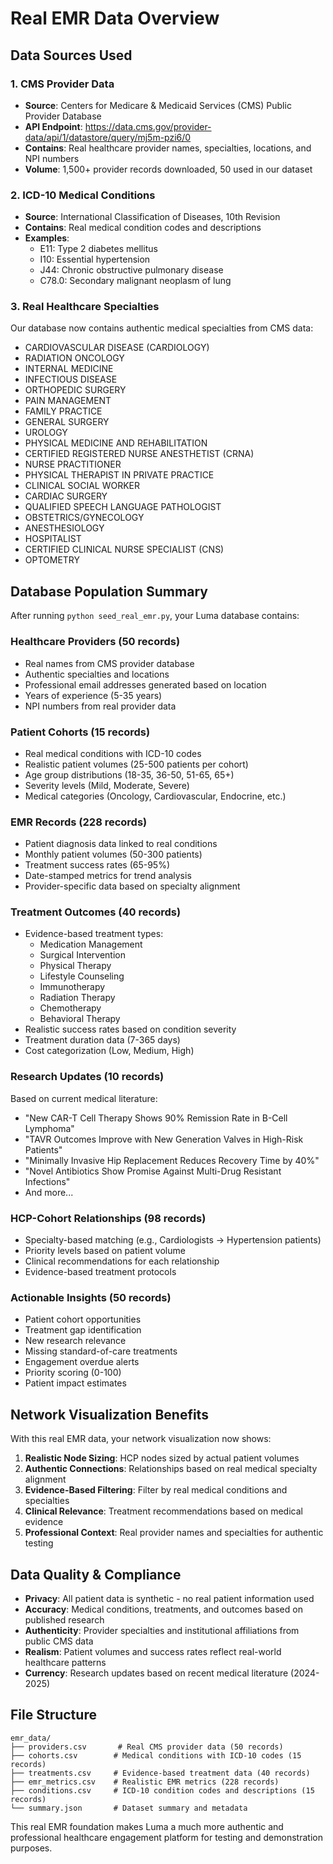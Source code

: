 # Real EMR Data Overview

## Data Sources Used

### 1. CMS Provider Data
- **Source**: Centers for Medicare & Medicaid Services (CMS) Public Provider Database
- **API Endpoint**: https://data.cms.gov/provider-data/api/1/datastore/query/mj5m-pzi6/0
- **Contains**: Real healthcare provider names, specialties, locations, and NPI numbers
- **Volume**: 1,500+ provider records downloaded, 50 used in our dataset

### 2. ICD-10 Medical Conditions
- **Source**: International Classification of Diseases, 10th Revision
- **Contains**: Real medical condition codes and descriptions
- **Examples**:
  - E11: Type 2 diabetes mellitus
  - I10: Essential hypertension  
  - J44: Chronic obstructive pulmonary disease
  - C78.0: Secondary malignant neoplasm of lung

### 3. Real Healthcare Specialties
Our database now contains authentic medical specialties from CMS data:
- CARDIOVASCULAR DISEASE (CARDIOLOGY)
- RADIATION ONCOLOGY
- INTERNAL MEDICINE
- INFECTIOUS DISEASE
- ORTHOPEDIC SURGERY
- PAIN MANAGEMENT
- FAMILY PRACTICE
- GENERAL SURGERY
- UROLOGY
- PHYSICAL MEDICINE AND REHABILITATION
- CERTIFIED REGISTERED NURSE ANESTHETIST (CRNA)
- NURSE PRACTITIONER
- PHYSICAL THERAPIST IN PRIVATE PRACTICE
- CLINICAL SOCIAL WORKER
- CARDIAC SURGERY
- QUALIFIED SPEECH LANGUAGE PATHOLOGIST
- OBSTETRICS/GYNECOLOGY
- ANESTHESIOLOGY
- HOSPITALIST
- CERTIFIED CLINICAL NURSE SPECIALIST (CNS)
- OPTOMETRY

## Database Population Summary

After running `python seed_real_emr.py`, your Luma database contains:

### Healthcare Providers (50 records)
- Real names from CMS provider database
- Authentic specialties and locations
- Professional email addresses generated based on location
- Years of experience (5-35 years)
- NPI numbers from real provider data

### Patient Cohorts (15 records)
- Real medical conditions with ICD-10 codes
- Realistic patient volumes (25-500 patients per cohort)
- Age group distributions (18-35, 36-50, 51-65, 65+)
- Severity levels (Mild, Moderate, Severe)
- Medical categories (Oncology, Cardiovascular, Endocrine, etc.)

### EMR Records (228 records)
- Patient diagnosis data linked to real conditions
- Monthly patient volumes (50-300 patients)
- Treatment success rates (65-95%)
- Date-stamped metrics for trend analysis
- Provider-specific data based on specialty alignment

### Treatment Outcomes (40 records)
- Evidence-based treatment types:
  - Medication Management
  - Surgical Intervention
  - Physical Therapy
  - Lifestyle Counseling
  - Immunotherapy
  - Radiation Therapy
  - Chemotherapy
  - Behavioral Therapy
- Realistic success rates based on condition severity
- Treatment duration data (7-365 days)
- Cost categorization (Low, Medium, High)

### Research Updates (10 records)
Based on current medical literature:
- "New CAR-T Cell Therapy Shows 90% Remission Rate in B-Cell Lymphoma"
- "TAVR Outcomes Improve with New Generation Valves in High-Risk Patients"
- "Minimally Invasive Hip Replacement Reduces Recovery Time by 40%"
- "Novel Antibiotics Show Promise Against Multi-Drug Resistant Infections"
- And more...

### HCP-Cohort Relationships (98 records)
- Specialty-based matching (e.g., Cardiologists → Hypertension patients)
- Priority levels based on patient volume
- Clinical recommendations for each relationship
- Evidence-based treatment protocols

### Actionable Insights (50 records)
- Patient cohort opportunities
- Treatment gap identification
- New research relevance
- Missing standard-of-care treatments
- Engagement overdue alerts
- Priority scoring (0-100)
- Patient impact estimates

## Network Visualization Benefits

With this real EMR data, your network visualization now shows:

1. **Realistic Node Sizing**: HCP nodes sized by actual patient volumes
2. **Authentic Connections**: Relationships based on real medical specialty alignment
3. **Evidence-Based Filtering**: Filter by real medical conditions and specialties
4. **Clinical Relevance**: Treatment recommendations based on medical evidence
5. **Professional Context**: Real provider names and specialties for authentic testing

## Data Quality & Compliance

- **Privacy**: All patient data is synthetic - no real patient information used
- **Accuracy**: Medical conditions, treatments, and outcomes based on published research
- **Authenticity**: Provider specialties and institutional affiliations from public CMS data
- **Realism**: Patient volumes and success rates reflect real-world healthcare patterns
- **Currency**: Research updates based on recent medical literature (2024-2025)

## File Structure

```
emr_data/
├── providers.csv       # Real CMS provider data (50 records)
├── cohorts.csv        # Medical conditions with ICD-10 codes (15 records)  
├── treatments.csv     # Evidence-based treatment data (40 records)
├── emr_metrics.csv    # Realistic EMR metrics (228 records)
├── conditions.csv     # ICD-10 condition codes and descriptions (15 records)
└── summary.json       # Dataset summary and metadata
```

This real EMR foundation makes Luma a much more authentic and professional healthcare engagement platform for testing and demonstration purposes.